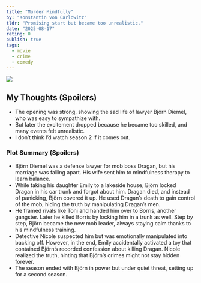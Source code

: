 ```yaml
---
title: "Murder Mindfully"
by: "Konstantin von Carlowitz"
tldr: "Promising start but became too unrealistic."
date: "2025-08-17"
rating: 0
publish: true
tags:
  - movie
  - crime
  - comedy
---
```


![](/posts/2025-0817-murder-mindfully.webp)

## My Thoughts (Spoilers)
- The opening was strong, showing the sad life of lawyer Björn Diemel, who was easy to sympathize with. 
- But later the excitement dropped because he became too skilled, and many events felt unrealistic. 
- I don’t think I’d watch season 2 if it comes out.

### Plot Summary (Spoilers)
- Björn Diemel was a defense lawyer for mob boss Dragan, but his marriage was falling apart. His wife sent him to mindfulness therapy to learn balance.
- While taking his daughter Emily to a lakeside house, Björn locked Dragan in his car trunk and forgot about him. Dragan died, and instead of panicking, Björn covered it up. He used Dragan’s death to gain control of the mob, hiding the truth by manipulating Dragan’s men.
- He framed rivals like Toni and handed him over to Borris, another gangster. Later he killed Borris by locking him in a trunk as well. Step by step, Björn became the new mob leader, always staying calm thanks to his mindfulness training.
- Detective Nicole suspected him but was emotionally manipulated into backing off. However, in the end, Emily accidentally activated a toy that contained Björn’s recorded confession about killing Dragan. Nicole realized the truth, hinting that Björn’s crimes might not stay hidden forever.
- The season ended with Björn in power but under quiet threat, setting up for a second season.

